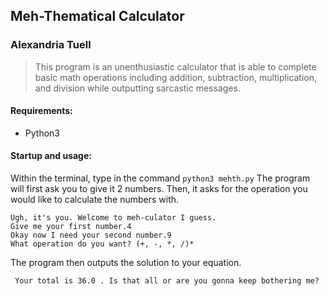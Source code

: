 ## Meh-Thematical Calculator
### Alexandria Tuell
> This program is an unenthusiastic calculator that is able to complete basic math operations including addition, subtraction, multiplication, and division while outputting sarcastic messages.

#### Requirements:
* Python3

#### Startup and usage:
Within the terminal, type in the command `python3 mehth.py`
The program will first ask you to give it 2 numbers. Then, it asks for the operation you would like to calculate the numbers with. 
```
Ugh, it's you. Welcome to meh-culator I guess.
Give me your first number.4
Okay now I need your second number.9
What operation do you want? (+, -, *, /)*
```
The program then outputs the solution to your equation.
```
 Your total is 36.0 . Is that all or are you gonna keep bothering me?
```
